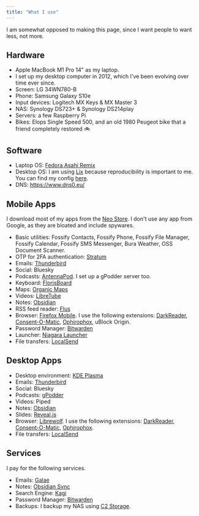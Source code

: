 ```yaml
---
title: "What I use"
---
```


I am somewhat opposed to making this page, since I want people to want less, not more.

## Hardware

- Apple MacBook M1 Pro 14" as my laptop.
- I set up my desktop computer in 2012, which I've been evolving over time ever since.
- Screen: LG 34WN780-B
- Phone: Samsung Galaxy S10e
- Input devices: Logitech MX Keys & MX Master 3
- NAS: Synology DS723+ & Synology DS214play
- Servers: a few Raspberry Pi
- Bikes: Elops Single Speed 500, and an old 1980 Peugeot bike that a friend completely restored 🚲

## Software

- Laptop OS: [Fedora Asahi Remix](https://asahilinux.org/fedora/)
- Desktop OS: I am using [Lix](https://lix.systems/) because reproducibility is important to me. You can find my config [here](https://github.com/thomas-bouvier/dotfiles).
- DNS: https://www.dns0.eu/

## Mobile Apps

I download most of my apps from the [Neo Store](https://f-droid.org/packages/com.machiav3lli.fdroid/). I don't use any app from Google, as they are bloated and include spywares.

- Basic utilities: Fossify Contacts, Fossify Phone, Fossify File Manager, Fossify Calendar, Fossify SMS Messenger, Bura Weather, OSS Document Scanner.
- OTP for 2FA authentication: [Stratum](https://stratumauth.com/)
- Emails: [Thunderbird](https://www.thunderbird.net/en-US/mobile/)
- Social: Bluesky
- Podcasts: [AntennaPod](https://antennapod.org/). I set up a gPodder server too.
- Keyboard: [FlorisBoard](https://florisboard.org/)
- Maps: [Organic Maps](https://organicmaps.app/)
- Videos: [LibreTube](https://libretube.dev/)
- Notes: [Obsidian](https://obsidian.md/)
- RSS feed reader: [Flus](https://flus.fr/)
- Browser: [Firefox Mobile](https://www.mozilla.org/en/firefox/browsers/mobile/). I use the following extensions: [DarkReader](https://darkreader.org/), [Consent-O-Matic](https://consentomatic.au.dk/), [Ophirophox](https://ophirofox.ophir.dev/), uBlock Origin.
- Password Manager: [Bitwarden](https://bitwarden.com/)
- Launcher: [Niagara Launcher](https://niagaralauncher.app/)
- File transfers: [LocalSend](https://localsend.org/)

## Desktop Apps

- Desktop environment: [KDE Plasma](https://kde.org/plasma-desktop/)
- Emails: [Thunderbird](https://www.thunderbird.net/en-US/desktop/)
- Social: Bluesky
- Podcasts: [gPodder](https://gpodder.github.io/)
- Videos: Piped
- Notes: [Obsidian](https://obsidian.md/)
- Slides: [Reveal.js](https://revealjs.com/)
- Browser: [Librewolf](https://librewolf.net/). I use the following extensions: [DarkReader](https://darkreader.org/), [Consent-O-Matic](https://consentomatic.au.dk/), [Ophirophox](https://ophirofox.ophir.dev/).
- File transfers: [LocalSend](https://localsend.org/)

## Services

I pay for the following services.

- Emails: [Galae](https://www.galae.net/en/)
- Notes: [Obsidian Sync](https://obsidian.md/sync)
- Search Engine: [Kagi](https://kagi.com/settings?p=billing_plan)
- Password Manager: [Bitwarden](https://bitwarden.com/)
- Backups: I backup my NAS using [C2 Storage](https://c2.synology.com/en-global/storage/overview).
